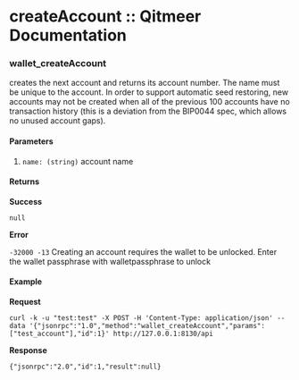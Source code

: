 # createAccount :: Qitmeer Documentation

### wallet\_createAccount <a href="#wallet_createaccount" id="wallet_createaccount"></a>

creates the next account and returns its account number. The name must be unique to the account. In order to support automatic seed restoring, new accounts may not be created when all of the previous 100 accounts have no transaction history (this is a deviation from the BIP0044 spec, which allows no unused account gaps).

#### Parameters <a href="#parameters" id="parameters"></a>

1. `name: (string)` account name

#### Returns <a href="#returns" id="returns"></a>

**Success**

`null`

**Error**

`-32000 -13` Creating an account requires the wallet to be unlocked. Enter the wallet passphrase with walletpassphrase to unlock

#### Example <a href="#example" id="example"></a>

**Request**

```
curl -k -u "test:test" -X POST -H 'Content-Type: application/json' --data '{"jsonrpc":"1.0","method":"wallet_createAccount","params":["test_account"],"id":1}' http://127.0.0.1:8130/api
```

**Response**

```
{"jsonrpc":"2.0","id":1,"result":null}
```
